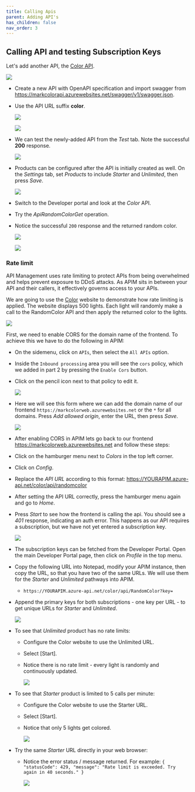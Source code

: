 ```yaml
---
title: Calling Apis
parent: Adding API's
has_children: false
nav_order: 3
---
```



## Calling API and testing Subscription Keys

Let's add another API, the [Color API](https://markcolorapi.azurewebsites.net/swagger/).

![](../../assets/images/APIMColorAPI.png)

- Create a new API with OpenAPI specification and import swagger from <https://markcolorapi.azurewebsites.net/swagger/v1/swagger.json>. 
- Use the API URL suffix **color**.

  ![](../../assets/images/APIMAddColorAPI1.png)

  ![](../../assets/images/APIMAddColorAPI2.png)

- We can test the newly-added API from the *Test* tab. Note the successful **200** response.

  ![](../../assets/images/APIMAddColorAPI.png)

- Products can be configured after the API is initially created as well. On the *Settings* tab, set *Products* to include *Starter* and *Unlimited*, then press *Save*.

  ![](../../assets/images/APIMAddColorAPIProducts.png)

- Switch to the Developer portal and look at the *Color* API.
- Try the *ApiRandomColorGet* operation.
- Notice the successful `200` response and the returned random color.

  ![](../../assets/images/APIMColorTryIt1.png)

  ![](../../assets/images/APIMColorTryIt2.png)

### Rate limit

API Management uses rate limiting to protect APIs from being overwhelmed and helps prevent exposure to DDoS attacks. As APIM sits in between your API and their callers, it effectively governs access to your APIs.  

We are going to use the [Color](https://markcolorweb.azurewebsites.net) website to demonstrate how rate limiting is applied. The website displays 500 lights. Each light will randomly make a call to the RandomColor API and then apply the returned color to the lights.

![](../../assets/images/APIMColorWeb.png)

First, we need to enable CORS for the domain name of the frontend. To achieve this we have to do the following in APIM:

- On the sidemenu, click on `APIs`, then select the `All APIs` option.
- Inside the `Inbound processing` area you will see the `cors` policy, which we added in part 2 by pressing the `Enable Cors` button.
- Click on the pencil icon next to that policy to edit it.

  ![](../../assets/images/apim-policy-cors-all-apis.png)  

- Here we will see this form where we can add the domain name of our frontend `https://markcolorweb.azurewebsites.net` or the `*` for all domains. Press *Add allowed origin*, enter the URL, then press *Save*.

  ![](../../assets/images/apim-policy-cors-all-apis2.png)

- After enabling CORS in APIM lets go back to our frontend <https://markcolorweb.azurewebsites.net> and follow these steps:

- Click on the hamburger menu next to *Colors* in the top left corner.
- Click on *Config*.
- Replace the *API URL* according to this format: <https://YOURAPIM.azure-api.net/color/api/randomcolor>
- After setting the API URL correctly, press the hamburger menu again and go to *Home*. 
- Press *Start* to see how the frontend is calling the api. You should see a *401* response, indicating an auth error. This happens as our API requires a subscription, but we have not yet entered a subscription key. 

  ![](../../assets/images/APIMColorWebConfig401.png)

- The subscription keys can be fetched from the Developer Portal. Open the main Developer Portal page, then click on *Profile* in the top menu. 
- Copy the following URL into Notepad, modify your APIM instance, then copy the URL, so that you have two of the same URLs. We will use them for the *Starter* and *Unlimited* pathways into APIM.
  - `https://YOURAPIM.azure-api.net/color/api/RandomColor?key=`
- Append the primary keys for both subscriptions - one key per URL - to get unique URLs for *Starter* and *Unlimited*.
  
  ![](../../assets/images/APIMColorWebKeys.png)

- To see that *Unlimited* product has no rate limits:
  - Configure the Color website to use the Unlimited URL.
  - Select [Start].
  - Notice there is no rate limit - every light is randomly and continuously updated. 

    ![](../../assets/images/APIMColorWebUnlimited.png)

- To see that *Starter* product is limited to 5 calls per minute:
  - Configure the Color website to use the Starter URL.
  - Select [Start].
  - Notice that only 5 lights get colored.

    ![](../../assets/images/APIMColorWebStarter.png)

- Try the same *Starter* URL directly in your web browser:
  - Notice the error status / message returned. For example: `{ "statusCode": 429, "message": "Rate limit is exceeded. Try again in 40 seconds." }`

    ![](../../assets/images/APIMColorWebStarterbrowser.png)